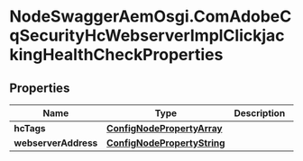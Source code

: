 # NodeSwaggerAemOsgi.ComAdobeCqSecurityHcWebserverImplClickjackingHealthCheckProperties

## Properties
Name | Type | Description | Notes
------------ | ------------- | ------------- | -------------
**hcTags** | [**ConfigNodePropertyArray**](ConfigNodePropertyArray.md) |  | [optional] 
**webserverAddress** | [**ConfigNodePropertyString**](ConfigNodePropertyString.md) |  | [optional] 


